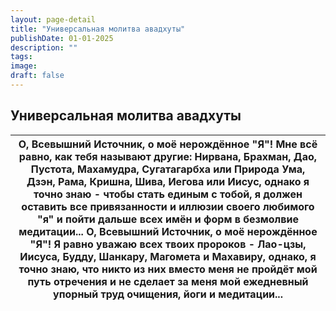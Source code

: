 ```yaml
---
layout: page-detail
title: "Универсальная молитва авадхуты"
publishDate: 01-01-2025
description: ""
tags:
image:
draft: false
---
```


## Универсальная молитва авадхуты
| О, Всевышний Источник, о моё нерождённое "Я"! Мне всё равно, как тебя называют другие: Нирвана, Брахман, Дао, Пустота, Махамудра, Сугатагарбха или Природа Ума, Дзэн, Рама, Кришна, Шива, Иегова или Иисус, однако я точно знаю - чтобы стать единым с тобой, я должен оставить все привязанности и иллюзии своего любимого "я" и пойти дальше всех имён и форм в безмолвие медитации... О, Всевышний Источник, о моё нерождённое "Я"! Я равно уважаю всех твоих пророков - Лао-цзы, Иисуса, Будду, Шанкару, Магомета и Махавиру, однако, я точно знаю, что никто из них вместо меня не пройдёт мой путь отречения и не сделает за меня мой ежедневный упорный труд очищения, йоги и медитации... |
| ------------------------------------------------------------------------------------------------------------------------------------------------------------------------------------------------------------------------------------------------------------------------------------------------------------------------------------------------------------------------------------------------------------------------------------------------------------------------------------------------------------------------------------------------------------------------------------------------------------------------------------------------------------------------------------------------- |
  
  
